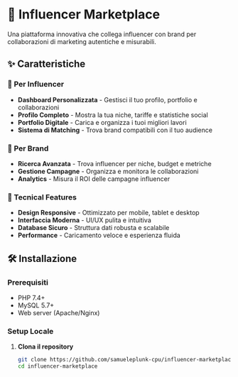 # 🚀 Influencer Marketplace

Una piattaforma innovativa che collega influencer con brand per collaborazioni di marketing autentiche e misurabili.

## ✨ Caratteristiche

### 🎯 Per Influencer
- **Dashboard Personalizzata** - Gestisci il tuo profilo, portfolio e collaborazioni
- **Profilo Completo** - Mostra la tua niche, tariffe e statistiche social
- **Portfolio Digitale** - Carica e organizza i tuoi migliori lavori
- **Sistema di Matching** - Trova brand compatibili con il tuo audience

### 🏢 Per Brand
- **Ricerca Avanzata** - Trova influencer per niche, budget e metriche
- **Gestione Campagne** - Organizza e monitora le collaborazioni
- **Analytics** - Misura il ROI delle campagne influencer

### 🔧 Tecnical Features
- **Design Responsive** - Ottimizzato per mobile, tablet e desktop
- **Interfaccia Moderna** - UI/UX pulita e intuitiva
- **Database Sicuro** - Struttura dati robusta e scalabile
- **Performance** - Caricamento veloce e esperienza fluida

## 🛠️ Installazione

### Prerequisiti
- PHP 7.4+
- MySQL 5.7+
- Web server (Apache/Nginx)

### Setup Locale
1. **Clona il repository**
   ```bash
   git clone https://github.com/samueleplunk-cpu/influencer-marketplace.git
   cd influencer-marketplace